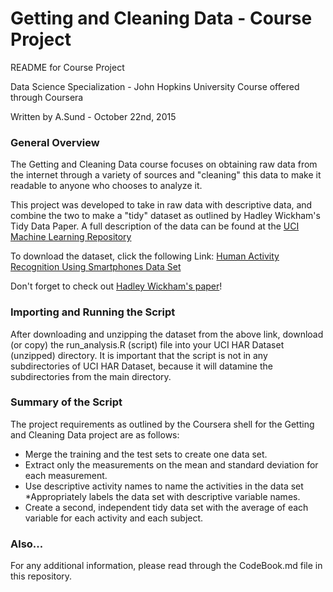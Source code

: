 # Getting and Cleaning Data - Course Project
README for Course Project

Data Science Specialization - John Hopkins University
Course offered through Coursera

Written by A.Sund - October 22nd, 2015

### General Overview
The Getting and Cleaning Data course focuses on obtaining raw data from the internet through a variety of sources and "cleaning" this data to make it readable to anyone who chooses to analyze it.

This project was developed to take in raw data with descriptive data, and combine the two to make a "tidy" dataset as outlined by Hadley Wickham's Tidy Data Paper.  A full description of the data can be found at the [UCI Machine Learning Repository](http://archive.ics.uci.edu/ml/datasets/Human+Activity+Recognition+Using+Smartphones)  

To download the dataset, click the following Link:
[Human Activity Recognition Using Smartphones Data Set](https://d396qusza40orc.cloudfront.net/getdata%2Fprojectfiles%2FUCI%20HAR%20Dataset.zip)

Don't forget to check out [Hadley Wickham's paper](http://vita.had.co.nz/papers/tidy-data.pdf)!


### Importing and Running the Script
After downloading and unzipping the dataset from the above link, download (or copy) the run_analysis.R (script) file into your UCI HAR Dataset (unzipped) directory.  It is important that the script is not in any subdirectories of UCI HAR Dataset, because it will datamine the subdirectories from the main directory.

### Summary of the Script
The project requirements as outlined by the Coursera shell for the Getting and Cleaning Data project are as follows:
* Merge the training and the test sets to create one data set.
* Extract only the measurements on the mean and standard deviation for each measurement.
* Use descriptive activity names to name the activities in the data set
*Appropriately labels the data set with descriptive variable names.
* Create a second, independent tidy data set with the average of each variable for each activity and each subject.

### Also...
For any additional information, please read through the CodeBook.md file in this repository.